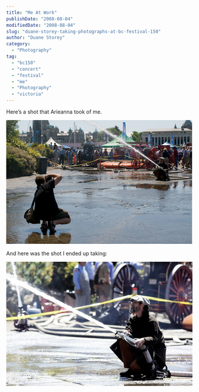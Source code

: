 ```yaml
---
title: "Me At Work"
publishDate: "2008-08-04"
modifiedDate: "2008-08-04"
slug: "duane-storey-taking-photographs-at-bc-festival-150"
author: "Duane Storey"
category:
  - "Photography"
tag:
  - "bc150"
  - "concert"
  - "festival"
  - "me"
  - "Photography"
  - "victoria"
---
```


Here’s a shot that Arieanna took of me.

[![Duane Storey Taking Photos](_images/me-at-work-1.jpg)](http://www.flickr.com/photos/ianivarieanna/2730342744/)

And here was the shot I ended up taking:

[![Fire Hose At BC Festival 150](_images/me-at-work-2.jpg)](http://www.flickr.com/photos/duanestorey/2730106750/)
